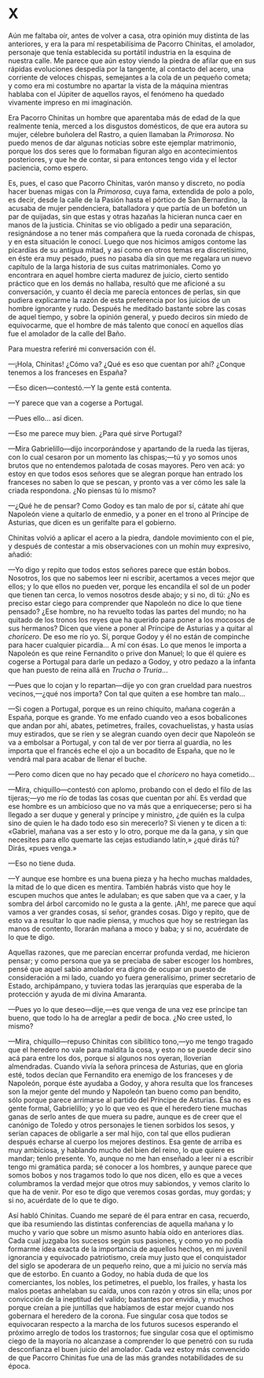 # X

Aún me faltaba oír, antes de volver a casa, otra opinión muy distinta de las
anteriores, y era la para mí respetabilísima de Pacorro Chinitas, el amolador,
personaje que tenía establecida su portátil industria en la esquina de nuestra
calle. Me parece que aún estoy viendo la piedra de afilar que en sus rápidas
evoluciones despedía por la tangente, al contacto del acero, una corriente de
veloces chispas, semejantes a la cola de un pequeño cometa; y como era mi
costumbre no apartar la vista de la máquina mientras hablaba con el Júpiter de
aquellos rayos, el fenómeno ha quedado vivamente impreso en mi imaginación.

Era Pacorro Chinitas un hombre que aparentaba más de edad de la que realmente
tenía, merced a los disgustos domésticos, de que era autora su mujer, célebre
buñolera del Rastro, a quien llamaban la *Primorosa*. No puedo menos de dar
algunas noticias sobre este ejemplar matrimonio, porque los dos seres que lo
formaban figuran algo en acontecimientos posteriores, y que he de contar, si
para entonces tengo vida y el lector paciencia, como espero.

Es, pues, el caso que Pacorro Chinitas, varón manso y discreto, no podía hacer
buenas migas con la *Primorosa*, cuya fama, extendida de polo a polo, es decir,
desde la calle de la Pasión hasta el pórtico de San Bernardino, la acusaba de
mujer pendenciera, batalladora y que partía de un bofetón un par de quijadas,
sin que estas y otras hazañas la hicieran nunca caer en manos de la justicia.
Chinitas se vio obligado a pedir una separación, resignándose a no tener más
compañera que la rueda coronada de chispas, y en esta situación le conocí.
Luego que nos hicimos amigos contome las picardías de su antigua mitad, y así
como en otros temas era discretísimo, en éste era muy pesado, pues no pasaba
día sin que me regalara un nuevo capítulo de la larga historia de sus cuitas
matrimoniales. Como yo encontrara en aquel hombre cierta madurez de juicio,
cierto sentido práctico que en los demás no hallaba, resultó que me aficioné
a su conversación, y cuanto él decía me parecía entonces de perlas, sin que
pudiera explicarme la razón de esta preferencia por los juicios de un hombre
ignorante y rudo. Después he meditado bastante sobre las cosas de aquel tiempo,
y sobre la opinión general, y puedo deciros sin miedo de equivocarme, que el
hombre de más talento que conocí en aquellos días fue el amolador de la calle
del Baño.

Para muestra referiré mi conversación con él.

—¡Hola, Chinitas! ¿Cómo va? ¿Qué es eso que cuentan por ahí? ¿Conque tenemos
a los franceses en España?

—Eso dicen—contestó.—Y la gente está contenta.

—Y parece que van a cogerse a Portugal.

—Pues ello... así dicen.

—Eso me parece muy bien. ¿Para qué sirve Portugal?

—Mira Gabrielillo—dijo incorporándose y apartando de la rueda las tijeras, con
lo cual cesaron por un momento las chispas;—tú y yo somos unos brutos que no
entendemos palotada de cosas mayores. Pero ven acá: yo estoy en que todos esos
señores que se alegran porque han entrado los franceses no saben lo que se
pescan, y pronto vas a ver cómo les sale la criada respondona. ¿No piensas tú
lo mismo?

—¿Qué he de pensar? Como Godoy es tan malo de por sí, cátate ahí que Napoleón
viene a quitarlo de enmedio, y a poner en el trono al Príncipe de Asturias, que
dicen es un gerifalte para el gobierno.

Chinitas volvió a aplicar el acero a la piedra, dandole movimiento con el pie,
y después de contestar a mis observaciones con un mohín muy expresivo, añadió:

—Yo digo y repito que todos estos señores parece que están bobos. Nosotros, los
que no sabemos leer ni escribir, acertamos a veces mejor que ellos; y lo que
ellos no pueden ver, porque les encandila el sol de un poder que tienen tan
cerca, lo vemos nosotros desde abajo; y si no, di tú: ¿No es preciso estar
ciego para comprender que Napoleón no dice lo que tiene pensado? ¿Ese hombre,
no ha revuelto todas las partes del mundo; no ha quitado de los tronos los
reyes que ha querido para poner a los mocosos de sus hermanos? Dicen que viene
a poner al Príncipe de Asturias y a quitar al *choricero*. De eso me río yo.
Sí, porque Godoy y él no están de compinche para hacer cualquier picardía...
A mí con ésas. Lo que menos le importa a Napoleón es que reine Fernandito
o prive don Manuel; lo que él quiere es cogerse a Portugal para darle un pedazo
a Godoy, y otro pedazo a la infanta que han puesto de reina allá en *Trucha
o Truria*...

—Pues que lo cojan y lo repartan—dije yo con gran crueldad para nuestros
vecinos,—¿qué nos importa? Con tal que quiten a ese hombre tan malo...

—Si cogen a Portugal, porque es un reino chiquito, mañana cogerán a España,
porque es grande. Yo me enfado cuando veo a esos bobalicones que andan por ahí,
abates, petimetres, frailes, covachuelistas, y hasta usías muy estirados, que
se ríen y se alegran cuando oyen decir que Napoleón se va a embolsar
a Portugal, y con tal de ver por tierra al guardia, no les importa que el
francés eche el ojo a un bocadito de España, que no le vendrá mal para acabar
de llenar el buche.

—Pero como dicen que no hay pecado que el *choricero* no haya cometido...

—Mira, chiquillo—contestó con aplomo, probando con el dedo el filo de las
tijeras;—yo me río de todas las cosas que cuentan por ahí. Es verdad que ese
hombre es un ambicioso que no va más que a enriquecerse; pero si ha llegado
a ser duque y general y príncipe y ministro, ¿de quién es la culpa sino de
quien le ha dado todo eso sin merecerlo? Si vienen y te dicen a ti: «Gabriel,
mañana vas a ser esto y lo otro, porque me da la gana, y sin que necesites para
ello quemarte las cejas estudiando latín,» ¿qué dirás tú? Dirás, «pues venga.»

—Eso no tiene duda.

—Y aunque ese hombre es una buena pieza y ha hecho muchas maldades, la mitad de
lo que dicen es mentira. También habrás visto que hoy le escupen muchos que
antes le adulaban; es que saben que va a caer, y la sombra del árbol carcomido
no le gusta a la gente. ¡Ah!, me parece que aquí vamos a ver grandes cosas, sí
señor, grandes cosas. Digo y repito, que de esto va a resultar lo que nadie
piensa, y muchos que hoy se restriegan las manos de contento, llorarán mañana
a moco y baba; y si no, acuérdate de lo que te digo.

Aquellas razones, que me parecían encerrar profunda verdad, me hicieron pensar;
y como persona que ya se preciaba de saber escoger los hombres, pensé que aquel
sabio amolador era digno de ocupar un puesto de consideración a mi lado, cuando
yo fuera generalísimo, primer secretario de Estado, archipámpano, y tuviera
todas las jerarquías que esperaba de la protección y ayuda de mi divina
Amaranta.

—Pues yo lo que deseo—dije,—es que venga de una vez ese príncipe tan bueno,
que todo lo ha de arreglar a pedir de boca. ¿No cree usted, lo mismo?

—Mira, chiquillo—repuso Chinitas con sibilítico tono,—yo me tengo tragado que
el heredero no vale para maldita la cosa, y esto no se puede decir sino acá
para entre los dos, porque si algunos nos oyeran, lloverían almendradas. Cuando
vivía la señora princesa de Asturias, que en gloria esté, todos decían que
Fernandito era enemigo de los franceses y de Napoleón, porque éste ayudaba
a Godoy, y ahora resulta que los franceses son la mejor gente del mundo
y Napoleón tan bueno como pan bendito, sólo porque parece arrimarse al partido
del Príncipe de Asturias. Ésa no es gente formal, Gabrielillo; y yo lo que veo
es que el heredero tiene muchas ganas de serlo antes de que muera su padre,
aunque es de creer que el canónigo de Toledo y otros personajes le tienen
sorbidos los sesos, y serían capaces de obligarle a ser mal hijo, con tal que
ellos pudieran después echarse al cuerpo los mejores destinos. Esa gente de
arriba es muy ambiciosa, y hablando mucho del bien del reino, lo que quiere es
mandar; tenlo presente. Yo, aunque no me han enseñado a leer ni a escribir
tengo mi gramática parda; sé conocer a los hombres, y aunque parece que somos
bobos y nos tragamos todo lo que nos dicen, ello es que a veces columbramos la
verdad mejor que otros muy sabiondos, y vemos clarito lo que ha de venir. Por
eso te digo que veremos cosas gordas, muy gordas; y si no, acuérdate de lo que
te digo.

Así habló Chinitas. Cuando me separé de él para entrar en casa, recuerdo, que
iba resumiendo las distintas conferencias de aquella mañana y lo mucho y vario
que sobre un mismo asunto había oído en anteriores días. Cada cual juzgaba los
sucesos según sus pasiones, y como yo no podía formarme idea exacta de la
importancia de aquellos hechos, en mi juvenil ignorancia y equivocado
patriotismo, creía muy justo que el conquistador del siglo se apoderara de un
pequeño reino, que a mi juicio no servía más que de estorbo. En cuanto a Godoy,
no había duda de que los comerciantes, los nobles, los petimetres, el pueblo,
los frailes, y hasta los malos poetas anhelaban su caída, unos con razón
y otros sin ella; unos por convicción de la ineptitud del valido; bastantes por
envidia, y muchos porque creían a pie juntillas que habíamos de estar mejor
cuando nos gobernara el heredero de la corona. Fue singular cosa que todos se
equivocaran respecto a la marcha de los futuros sucesos esperando el próximo
arreglo de todos los trastornos; fue singular cosa que el optimismo ciego de la
mayoría no alcanzase a comprender lo que penetró con su ruda desconfianza el
buen juicio del amolador. Cada vez estoy más convencido de que Pacorro Chinitas
fue una de las más grandes notabilidades de su época.
